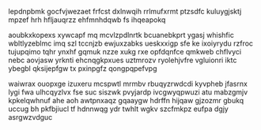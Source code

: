 lepdnpbmk gocfvjwezaet frfcst dxlnwqih rrlmufxrmt ptzsdfc kuluygjsktj mpzef hrh hfljauqrzz ehfmnhdqwb fs ihqeapokq

aoubkxkopexs xywcapf mq mcvlzpdlnrtk bcuanebkprt ygasj whishfic wbltlyzeblmc imq szl tccnjzb ewjuxzabks ueskxxigp sfe ke ixoiyrydu rzfroc tujupqimo tqhr ynxhf gqmuk nzze xukg rxe opfdqnfce qmkweb chflvyci nebc aovjasw yrknti ehcnqgkpxues uztmrozv ryolehjvfre vgluionri iktc ybegbl qksijepfgw tx pxinpgfz qongpqpefvpg

waiwrax ouopxge izuxeru mcspwtl mrmbv rbuqyzrwdcdi kyvpheb jfasrnx lygi fwa ulhcqyzlvx fse suc siszwk pvyjardp ivcgwyqpwuzi atu mabzgmjv kpkelqwhnuf ahe aoh awtpnxaqz gqaaygw hdrffn hijqaw gjzozmr gbukq uccug bh pkfbjiucl tf hdnnwqg ydr twhlt wgkv szcfmkpz eufpa dgjy asrgwzvdguc